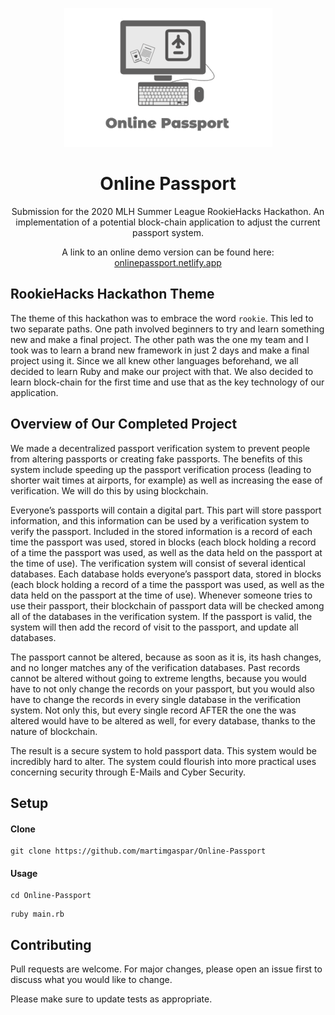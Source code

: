 <p align="center">
  <img src="mainlogo.png" align="" alt="Logo">
</p>

<h1 align="center">Online Passport</h1> 

<p align="center">
Submission for the 2020 MLH Summer League RookieHacks Hackathon. An implementation of a potential block-chain application to adjust the current passport system.
</p>

<p align="center">
A link to an online demo version can be found here: <a href="https://onlinepassport.netlify.app" target="_blank">onlinepassport.netlify.app</a>
</p>


## RookieHacks Hackathon Theme

The theme of this hackathon was to embrace the word `rookie`. This led to two separate paths. One path involved beginners to try and learn something new and make a final project. The other path was the one my team and I took was to learn a brand new framework in just 2 days and make a final project using it. Since we all knew other languages beforehand, we all decided to learn Ruby and make our project with that. We also decided to learn block-chain for the first time and use that as the key technology of our application. 

## Overview of Our Completed Project

We made a decentralized passport verification system to prevent people from altering passports or creating fake passports. The benefits of this system include speeding up the passport verification process (leading to shorter wait times at airports, for example) as well as increasing the ease of verification. We will do this by using blockchain.

Everyone’s passports will contain a digital part. This part will store passport information, and this information can be used by a verification system to verify the passport. Included in the stored information is a record of each time the passport was used, stored in blocks (each block holding a record of a time the passport was used, as well as the data held on the passport at the time of use). The verification system will consist of several identical databases. Each database holds everyone’s passport data, stored in blocks (each block holding a record of a time the passport was used, as well as the data held on the passport at the time of use).  Whenever someone tries to use their passport, their blockchain of passport data will be checked among all of the databases in the verification system. If the passport is valid, the system will then add the record of visit to the passport, and update all databases. 

The passport cannot be altered, because as soon as it is, its hash changes, and no longer matches any of the verification databases. Past records cannot be altered without going to extreme lengths, because you would have to not only change the records on your passport, but you would also have to change the records in every single database in the verification system. Not only this, but every single record AFTER the one the was altered would have to be altered as well, for every database, thanks to the nature of blockchain.

The result is a secure system to hold passport data. This system would be incredibly hard to alter. The system could flourish into more practical uses concerning security through E-Mails and Cyber Security.

## Setup

#### Clone

```
git clone https://github.com/martimgaspar/Online-Passport
```

#### Usage 
```
cd Online-Passport
```
```
ruby main.rb
```

## Contributing

Pull requests are welcome. For major changes, please open an issue first to discuss what you would like to change.

Please make sure to update tests as appropriate.
